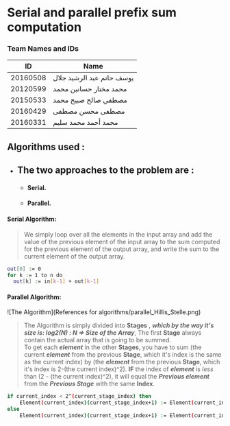 # Serial and parallel prefix sum computation


### Team Names and IDs

| ID | Name |
| ------ | ------ |
| 20160508 | يوسف حاتم عبد الرشيد جلال |
| 20120599 | محمد مختار حسانين محمد |
| 20150533 | مصطفي صالح صبيح محمد |
| 20160429 | مصطفى محسن مصطفى |
| 20160331 | محمد أحمد محمد سليم |


## Algorithms used :
- ## The two approaches to the problem are :
  * #### Serial.
  * #### Parallel.
#### Serial Algorithm:
>We simply loop over all the elements in the input array and add the value of the previous element of the input array to the sum computed for the previous element of the output array, and write the sum to the current element of the output array.
```sh
out[0] := 0
for k := 1 to n do
  out[k] := in[k-1] + out[k-1]
```
#### Parallel Algorithm:
![The Algorithm](References for algorithms/parallel_Hillis_Stelle.png)
> The Algorithm is simply divided into **Stages** , ***which by the way it's size is: log2(N) : N => Size of the Array***, The first **Stage** always contain the actual array that is going to be summed.\
To get each ***element*** in the other **Stages**, you have to sum (the current ***element*** from the previous **Stage**, which it's index is the same as the current index) by (the ***element*** from the previous **Stage**, which it's index is 2-(the current index)^2).
**IF** the index of ***element*** is *less* than (2 - (the current index)^2), it will equal the ***Previous element*** from the ***Previous Stage*** with the same **Index**.
```sh
if current_index < 2^(current_stage_index) then
    Element(current_index)(current_stage_index+1) := Element(current_index)(current_stage_index)
else
    Element(current_index)(current_stage_index+1) := Element(current_index)(current_stage_index) + Element(current_index - 2^(current_stage_index))(current_stage_index)
```
